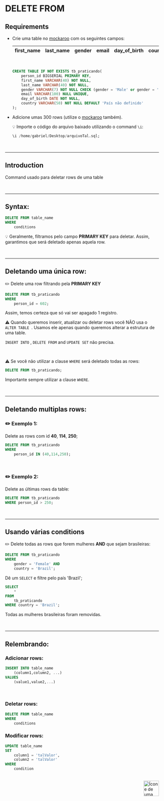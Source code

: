 # DELETE FROM

## Requirements
* Crie uma table no <a href="https://www.mockaroo.com/">mockaroo</a> com os seguintes campos:

    | first_name | last_name | gender | email | day_of_birth | country |
    | :--- |  :---  | :---  | :---  | :---  | :--- |
    
    <br>

    ```sql
    CREATE TABLE IF NOT EXISTS tb_praticando(
        person_id BIGSERIAL PRIMARY KEY,
        first_name VARCHAR(40) NOT NULL,
        last_name VARCHAR(40) NOT NULL,
        gender VARCHAR(7) NOT NULL CHECK (gender = 'Male' or gender = 'Female'),
        email VARCHAR(100) NULL UNIQUE,
        day_of_birth DATE NOT NULL,
        country VARCHAR(50) NOT NULL DEFAULT 'País não definido'
    );
    ```

* Adicione umas 300 rows (utilize o <a href="https://www.mockaroo.com/">mockaroo</a> também).

    :bulb: Importe o código do arquivo baixado utilizando o command `\i`:

    ```sql
    \i /home/gabriel/Desktop/arquivoTal.sql;
    ```

<br>
<hr>

## Introduction
Command usado para deletar rows de uma table


<br>
<hr>

## Syntax:


```sql
DELETE FROM table_name
WHERE
    conditions
```

:bulb: Geralmente, filtramos pelo campo **PRIMARY KEY** para deletar. Assim, garantimos que será deletado apenas aquela row.

<br>
<hr>



## Deletando uma única row:

:pencil2: Delete uma row filtrando pela **PRIMARY KEY**

```sql
DELETE FROM tb_praticando
WHERE
    person_id = 602;
```

Assim, temos certeza que só vai ser apagado 1 registro.


:warning: Quando queremos inserir, atualizar ou deletar rows você NÃO usa o `ALTER TABLE `. Usamos ele apenas quando queremos alterar a estrutura de uma table.

`INSERT INTO` , `DELETE FROM` and `UPDATE SET` não precisa.

<br>

:warning: Se você não utilizar a clause `WHERE` será deletado todas as rows:

```sql
DELETE FROM tb_praticando;
```


Importante sempre utilizar a clause `WHERE`.

<br>
<hr>


## Deletando multiplas rows:

### :pencil2:  Exemplo 1:

Delete as rows com id **40**, **114**, **250**;

```sql
DELETE FROM tb_praticando
WHERE
    person_id IN (40,114,250);
```

<br>

### :pencil2: Exemplo 2:
Delete as últimas rows da table:

```sql
DELETE FROM tb_praticando
WHERE person_id > 250;
```

<br>
<hr>




## Usando várias conditions

:pencil2: Delete todas as rows que forem mulheres **AND** que sejam brasileiras:

```sql
DELETE FROM tb_praticando 
WHERE
    gender = 'Female' AND
    country = 'Brazil';
```

Dê um `SELECT` e filtre pelo país 'Brazil';

```sql
SELECT
    *
FROM
    tb_praticando
WHERE country = 'Brazil';
```

Todas as mulheres brasileiras foram removidas.


<br>
<hr>

## Relembrando:
### Adicionar rows:

```sql
INSERT INTO table_name
    (column1,column2, ...)
VALUES
    (value1,value2,...)
```

<br>

### Deletar rows:
```sql
DELETE FROM table_name
WHERE
    conditions
```

### Modificar rows:
```sql
UPDATE table_name
SET
    column1 = 'talValor',
    column2 = 'talValor'
WHERE
    condition
```

<br>

<!-- Next Page Button -->
<a href="https://github.com/lGabrielDev/06.postgreSQL/blob/main/2.praticando/5.3.update_set.md">
    <img alt="Ícone de uma seta apontada para direita, representando um link para a próxima página" src="https://cdn-icons-png.flaticon.com/512/8875/8875266.png" width="50px" height="50px" align="right">
</a>